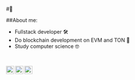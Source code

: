 #👀
<br/>

##About me:
- Fullstack developer 🛠️
- Do blockchain development on EVM and TON 🔗 
- Study computer science 🤓
<br/>

[<img align="left" alt="isiyar | Gmail" width="22px" src="https://cdn.simpleicons.org/gmail/black/white" />](mailto:artemyplokhikh@gmail.com)
[<img align="left" alt="isiyar | Twitter" width="22px" src="https://cdn.simpleicons.org/x/black/white" />](https://x.com/isiyar_)
[<img align="left" alt="isiyar | Telegram" width="22px" src="https://cdn.simpleicons.org/telegram/black/white" />](t.me/dev_by_isiyar)
